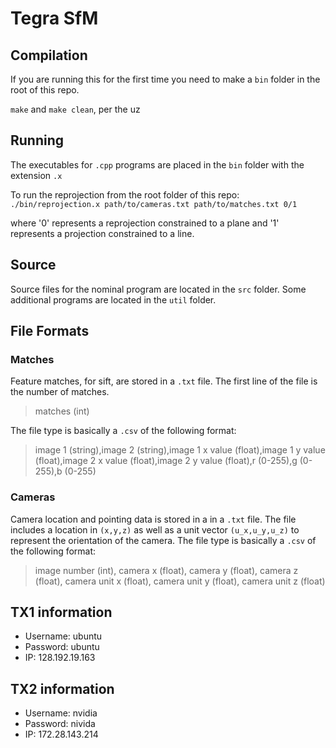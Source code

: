 # Tegra SfM

## Compilation

If you are running this for the first time you need to make a `bin` folder in the root of this repo.

`make` and `make clean`, per the uz

## Running

The executables for `.cpp` programs are placed in the `bin` folder with the extension `.x`

To run the reprojection from the root folder of this repo: `./bin/reprojection.x path/to/cameras.txt path/to/matches.txt 0/1`

where '0' represents a reprojection constrained to a plane and '1' represents a projection constrained to a line.

## Source

Source files for the nominal program are located in the `src` folder. Some additional programs are located in the `util` folder.

## File Formats

### Matches
Feature matches, for sift, are stored in a `.txt` file. The first line of the file is the number of matches.

> matches (int)

The file type is basically a `.csv` of the following format:

> image 1 (string),image 2 (string),image 1 x value (float),image 1 y value (float),image 2 x value (float),image 2 y value (float),r (0-255),g (0-255),b (0-255)

### Cameras
Camera location and pointing data is stored in a in a `.txt` file. The file includes a location in `(x,y,z)` as well as a unit vector `(u_x,u_y,u_z)` to represent the orientation of the camera. The file type is basically a `.csv` of the following format:

> image number (int), camera x (float), camera y (float), camera z (float), camera unit x (float), camera unit y (float), camera unit z (float)

## TX1 information

* Username: ubuntu
* Password: ubuntu
* IP: 128.192.19.163

## TX2 information

* Username: nvidia
* Password: nivida
* IP: 172.28.143.214
